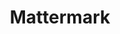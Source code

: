 ---
facebook: https://facebook.com/mattermark
linkedin: https://linkedin.com/company/mattermark
logohandle: mattermark
sort: mattermark
title: Mattermark
twitter: https://x.com/mattermark
website: https://mattermark.com/
---